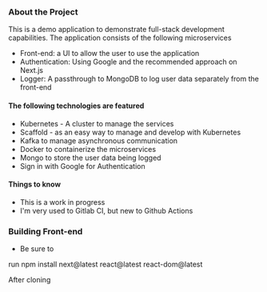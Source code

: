 ### About the Project ###
This is a demo application to demonstrate full-stack development capabilities. 
The application consists of the following microservices
- Front-end: a UI to allow the user to use the application
- Authentication: Using Google and the recommended approach on Next.js
- Logger: A passthrough to MongoDB to log user data separately from the front-end

#### The following technologies are featured ####
- Kubernetes - A cluster to manage the services
- Scaffold - as an easy way to manage and develop with Kubernetes
- Kafka to manage asynchronous communication
- Docker to containerize the microservices
- Mongo to store the user data being logged
- Sign in with Google for Authentication

#### Things to know ####
- This is a work in progress
- I'm very used to Gitlab CI, but new to Github Actions

### Building Front-end ###
- Be sure to 

run npm install next@latest react@latest react-dom@latest

After cloning

